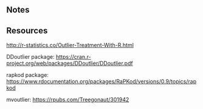 ## Notes


## Resources

http://r-statistics.co/Outlier-Treatment-With-R.html

DDoutlier package: https://cran.r-project.org/web/packages/DDoutlier/DDoutlier.pdf

rapkod package: https://www.rdocumentation.org/packages/RaPKod/versions/0.9/topics/rapkod

mvoutlier: https://rpubs.com/Treegonaut/301942
